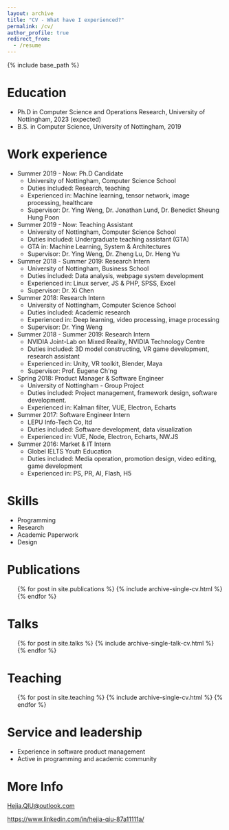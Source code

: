 ```yaml
---
layout: archive
title: "CV - What have I experienced?"
permalink: /cv/
author_profile: true
redirect_from:
  - /resume
---
```


{% include base_path %}

Education
======

* Ph.D in Computer Science and Operations Research, University of Nottingham, 2023 (expected)
* B.S. in Computer Science, University of Nottingham, 2019

Work experience
======

* Summer 2019 - Now: Ph.D Candidate
  * University of Nottingham, Computer Science School
  * Duties included: Research, teaching
  * Experienced in: Machine learning, tensor network, image processing, healthcare
  * Supervisor: Dr. Ying Weng, Dr. Jonathan Lund, Dr. Benedict Sheung Hung Poon
* Summer 2019 - Now: Teaching Assistant
  * University of Nottingham, Computer Science School
  * Duties included: Undergraduate teaching assistant (GTA)
  * GTA in: Machine Learning, System & Architectures
  * Supervisor: Dr. Ying Weng, Dr. Zheng Lu, Dr. Heng Yu
* Summer 2018 - Summer 2019: Research Intern
  * University of Nottingham, Business School
  * Duties included: Data analysis, webpage system development
  * Experienced in: Linux server, JS & PHP, SPSS, Excel
  * Supervisor: Dr. Xi Chen
* Summer 2018: Research Intern
  * University of Nottingham, Computer Science School
  * Duties included: Academic research
  * Experienced in: Deep learning, video processing, image processing
  * Supervisor: Dr. Ying Weng
* Summer 2018 - Summer 2019: Research Intern
  * NVIDIA Joint-Lab on Mixed Reality, NVIDIA Technology Centre
  * Duties included: 3D model constructing, VR game development, research assistant
  * Experienced in: Unity, VR toolkit, Blender, Maya
  * Supervisor: Prof. Eugene Ch'ng
* Spring 2018: Product Manager & Software Engineer
  * University of Nottingham - Group Project
  * Duties included: Project management, framework design, software development.
  * Experienced in: Kalman filter, VUE, Electron, Echarts
* Summer 2017: Software Engineer Intern
  * LEPU Info-Tech Co, ltd
  * Duties included: Software development, data visualization
  * Experienced in: VUE, Node, Electron, Echarts, NW.JS
* Summer 2016: Market & IT Intern
  * Globel IELTS Youth Education
  * Duties included: Media operation, promotion design, video editing, game development
  * Experienced in: PS, PR, AI, Flash, H5
  
Skills
======
* Programming
* Research
* Academic Paperwork
* Design

Publications
======
  <ul>{% for post in site.publications %}
    {% include archive-single-cv.html %}
  {% endfor %}</ul>

Talks
======
  <ul>{% for post in site.talks %}
    {% include archive-single-talk-cv.html %}
  {% endfor %}</ul>

Teaching
======
  <ul>{% for post in site.teaching %}
    {% include archive-single-cv.html %}
  {% endfor %}</ul>

Service and leadership
======
* Experience in software product management
* Active in programming and academic community

# More Info

Hejia.QIU@outlook.com

https://www.linkedin.com/in/hejia-qiu-87a11111a/







